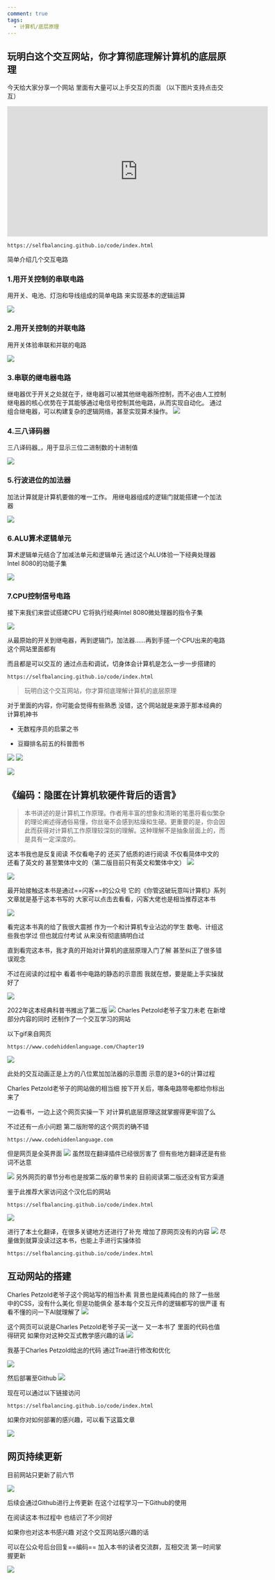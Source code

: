```yaml
---
comment: true
tags:
  - 计算机/底层原理
---
```


## 玩明白这个交互网站，你才算彻底理解计算机的底层原理



今天给大家分享一个网站
里面有大量可以上手交互的页面
（以下图片支持点击交互）

<iframe src="https://selfbalancing.github.io/codejs/" width="600" height="300" frameborder="0" allowfullscreen> 您的浏览器不支持 iframe 标签。 </iframe>


```
https://selfbalancing.github.io/code/index.html
```

简单介绍几个交互电路
### 1.用开关控制的串联电路
用开关、电池、灯泡和导线组成的简单电路
来实现基本的逻辑运算

![](https://obsidian-1324919814.cos.ap-chengdu.myqcloud.com/%E4%B8%B2%E8%81%94%E7%94%B5%E8%B7%AF%E5%BC%80%E5%85%B3.gif)


### 2.用开关控制的并联电路
用开关体验串联和并联的电路

![](https://obsidian-1324919814.cos.ap-chengdu.myqcloud.com/%E5%B9%B6%E8%81%94%E5%BC%80%E5%85%B3%E7%94%B5%E8%B7%AF.gif)

### 3.串联的继电器电路

继电器优于开关之处就在于，继电器可以被其他继电器所控制，而不必由人工控制
继电器的核心优势在于其能够通过电信号控制其他电路，从而实现自动化。
通过组合继电器，可以构建复杂的逻辑网络，甚至实现算术操作。
![](https://obsidian-1324919814.cos.ap-chengdu.myqcloud.com/%E4%B8%B2%E8%81%94%E7%BB%A7%E7%94%B5%E5%99%A8.gif)



### 4.三八译码器
三八译码器_，用于显示三位二进制数的十进制值

![](https://obsidian-1324919814.cos.ap-chengdu.myqcloud.com/38%E8%AF%91%E7%A0%81%E5%99%A8.gif)


### 5.行波进位的加法器
加法计算就是计算机要做的唯一工作。
用继电器组成的逻辑门就能搭建一个加法器

![](https://obsidian-1324919814.cos.ap-chengdu.myqcloud.com/%E8%A1%8C%E6%B3%A2%E8%BF%9B%E4%BD%8D%E7%9A%84%E5%8A%A0%E6%B3%95%E5%99%A8.gif)

### 6.ALU算术逻辑单元
算术逻辑单元结合了加减法单元和逻辑单元
通过这个ALU体验一下经典处理器Intel 8080的功能子集

![](https://obsidian-1324919814.cos.ap-chengdu.myqcloud.com/%E7%AE%97%E6%9C%AF%E9%80%BB%E8%BE%91%E5%8D%95%E5%85%83.gif)


### 7.CPU控制信号电路
接下来我们来尝试搭建CPU
它将执行经典Intel 8080微处理器的指令子集

![](https://obsidian-1324919814.cos.ap-chengdu.myqcloud.com/CPU.gif)

从最原始的开关到继电器，再到逻辑门，加法器……再到手搓一个CPU出来的电路
这个网站里面都有

而且都是可以交互的
通过点击和调试，切身体会计算机是怎么一步一步搭建的


```
https://selfbalancing.github.io/code/index.html
```

> 玩明白这个交互网站，你才算彻底理解计算机的底层原理


对于里面的内容，你可能会觉得有些熟悉
没错，这个网站就是来源于那本经典的计算机神书


* 无数程序员的启蒙之书

* 豆瓣排名前五的科普图书


![](https://obsidian-1324919814.cos.ap-chengdu.myqcloud.com/20250503195218.png)
![](https://obsidian-1324919814.cos.ap-chengdu.myqcloud.com/20250503195518.png)



![](https://obsidian-1324919814.cos.ap-chengdu.myqcloud.com/20250503195042.png)


## 《编码：隐匿在计算机软硬件背后的语言》


> 本书讲述的是计算机工作原理。作者用丰富的想象和清晰的笔墨将看似繁杂的理论阐述得通俗易懂，你丝毫不会感到枯燥和生硬。更重要的是，你会因此而获得对计算机工作原理较深刻的理解。这种理解不是抽象层面上的，而是具有一定深度的。

这本书我也是反复阅读
不仅看电子的
还买了纸质的进行阅读
不仅看简体中文的
还看了英文的
甚至繁体中文的（第二版目前只有英文和繁体中文）
![](https://obsidian-1324919814.cos.ap-chengdu.myqcloud.com/%E5%9B%BD%E5%9B%BE%E7%9C%8B%E4%B9%A6.jpg)


![](https://obsidian-1324919814.cos.ap-chengdu.myqcloud.com/%E9%98%85%E8%AF%BB%E6%98%8E%E7%BB%86.jpg)


最开始接触这本书是通过==闪客==的公众号
它的《你管这破玩意叫计算机》系列文章就是基于这本书写的
大家可以点击去看看，闪客大佬也是相当推荐这本书

![](https://obsidian-1324919814.cos.ap-chengdu.myqcloud.com/20250503215336.png)

看完这本书真的给了我很大震撼
作为一个和计算机专业沾边的学生
数电、计组这些我也学过
但也就应付考试
从来没有彻底搞明白过

直到看完这本书，我才真的开始对计算机的底层原理入门了解
甚至纠正了很多错误观念

不过在阅读的过程中
看着书中电路的静态的示意图
我就在想，要是能上手实操就好了


![](https://obsidian-1324919814.cos.ap-chengdu.myqcloud.com/%E7%A4%BA%E6%84%8F%E5%9B%BE.png)



2022年这本经典科普书推出了第二版
![](https://obsidian-1324919814.cos.ap-chengdu.myqcloud.com/Code2Cover.jpg)
Charles Petzold老爷子宝刀未老
在新增部分内容的同时
还制作了一个交互学习的网站

以下gif来自网页
```
https://www.codehiddenlanguage.com/Chapter19
```

![](https://obsidian-1324919814.cos.ap-chengdu.myqcloud.com/3+6.gif)

此处的交互动画正是上方的八位累加加法器的示意图
示意的是3+6的计算过程

Charles Petzold老爷子的网站做的相当细
按下开关后，哪条电路带电都给你标出来了

一边看书，一边上这个网页实操一下
对计算机底层原理这就掌握得更牢固了么


不过还有一点小问题
第二版附带的这个网页的确不错
```
https://www.codehiddenlanguage.com
```
但是网页是全英界面
![](https://obsidian-1324919814.cos.ap-chengdu.myqcloud.com/%E5%85%A8%E8%8B%B1%E7%95%8C%E9%9D%A2.png)
虽然现在翻译插件已经很厉害了
但有些地方翻译还是有些词不达意

![](https://obsidian-1324919814.cos.ap-chengdu.myqcloud.com/20250503211913.png)
另外网页的章节分布也是按第二版的章节来的
目前阅读第二版还没有官方渠道

鉴于此推荐大家访问这个汉化后的网站
```
https://selfbalancing.github.io/code/index.html
```

![](https://obsidian-1324919814.cos.ap-chengdu.myqcloud.com/20250503212239.png)

进行了本土化翻译，在很多关键地方还进行了补充
增加了原网页没有的内容
![](https://obsidian-1324919814.cos.ap-chengdu.myqcloud.com/20250503212310.png)
尽量做到就算没读过这本书，也能上手进行实操体验


```
https://selfbalancing.github.io/code/index.html
```


## 互动网站的搭建

Charles Petzold老爷子这个网站写的相当朴素
背景也是纯素纯白的
除了一些居中的CSS，没有什么美化
但是功能俱全
基本每个交互元件的逻辑都写的很严谨
有看不懂的问一下AI就理解了
![](https://obsidian-1324919814.cos.ap-chengdu.myqcloud.com/20250503213015.png)

这个网页可以说是Charles Petzold老爷子买一送一
又一本书了
里面的代码也值得研究
如果你对这种交互式教学感兴趣的话
![](https://obsidian-1324919814.cos.ap-chengdu.myqcloud.com/20250503213144.png)

我基于Charles Petzold给出的代码
通过Trae进行修改和优化

![](https://obsidian-1324919814.cos.ap-chengdu.myqcloud.com/%E7%BC%96%E7%A8%8B.png)

然后部署至Github
![](https://obsidian-1324919814.cos.ap-chengdu.myqcloud.com/%E9%83%A8%E7%BD%B2%E8%87%B3Github.png)

现在可以通过以下链接访问
```
https://selfbalancing.github.io/code/index.html
```

如果你对如何部署的感兴趣，可以看下这篇文章

![](https://obsidian-1324919814.cos.ap-chengdu.myqcloud.com/%E6%95%99%E7%A8%8B%E4%B8%A8%E6%88%91%E6%89%BE%E5%88%B0%E4%B8%80%E4%B8%AA%E5%85%A8%E7%BD%91%E6%9C%80%E7%AE%80%E5%8D%95%E7%9A%84%E5%89%8D%E7%AB%AF%E7%BA%BF%E4%B8%8A%E9%83%A8%E7%BD%B2%E5%92%8C%E5%9F%9F%E5%90%8D%E4%BB%A3%E7%90%86%E7%9A%84%E6%96%B9%E6%B3%95.png)


## 网页持续更新

目前网站只更新了前六节

![](https://obsidian-1324919814.cos.ap-chengdu.myqcloud.com/20250503215506.png)

后续会通过Github进行上传更新
在这个过程学习一下Github的使用

在阅读这本书过程中
也结识了不少同好

如果你也对这本书感兴趣
对这个交互网站感兴趣的话

可以在公众号后台回复==编码==
加入本书的读者交流群，互相交流
第一时间掌握更新


![](https://obsidian-1324919814.cos.ap-chengdu.myqcloud.com/%E7%BB%93%E5%B0%BE%E5%8A%A8%E7%94%BB0.gif)











